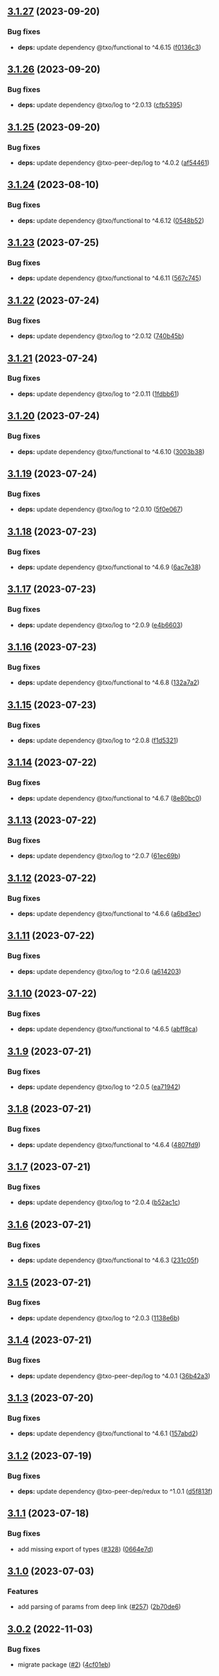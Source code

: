 ## [3.1.27](https://github.com/technology-studio/react-native-deep-linking/compare/v3.1.26...v3.1.27) (2023-09-20)


### Bug fixes

* **deps:** update dependency @txo/functional to ^4.6.15 ([f0136c3](https://github.com/technology-studio/react-native-deep-linking/commit/f0136c397fac56639e9b08648b70800cc9dd06da))

## [3.1.26](https://github.com/technology-studio/react-native-deep-linking/compare/v3.1.25...v3.1.26) (2023-09-20)


### Bug fixes

* **deps:** update dependency @txo/log to ^2.0.13 ([cfb5395](https://github.com/technology-studio/react-native-deep-linking/commit/cfb5395c0befad4d447eea64cf61aa7c5c66aed7))

## [3.1.25](https://github.com/technology-studio/react-native-deep-linking/compare/v3.1.24...v3.1.25) (2023-09-20)


### Bug fixes

* **deps:** update dependency @txo-peer-dep/log to ^4.0.2 ([af54461](https://github.com/technology-studio/react-native-deep-linking/commit/af54461d3896633f0d39c5ac06aa66b191b1fc88))

## [3.1.24](https://github.com/technology-studio/react-native-deep-linking/compare/v3.1.23...v3.1.24) (2023-08-10)


### Bug fixes

* **deps:** update dependency @txo/functional to ^4.6.12 ([0548b52](https://github.com/technology-studio/react-native-deep-linking/commit/0548b524001ab665db6162227f4c0d3020ecb959))

## [3.1.23](https://github.com/technology-studio/react-native-deep-linking/compare/v3.1.22...v3.1.23) (2023-07-25)


### Bug fixes

* **deps:** update dependency @txo/functional to ^4.6.11 ([567c745](https://github.com/technology-studio/react-native-deep-linking/commit/567c74553ddd3fc9eaebe4d6e2cd98eb7e6e25c7))

## [3.1.22](https://github.com/technology-studio/react-native-deep-linking/compare/v3.1.21...v3.1.22) (2023-07-24)


### Bug fixes

* **deps:** update dependency @txo/log to ^2.0.12 ([740b45b](https://github.com/technology-studio/react-native-deep-linking/commit/740b45b9cdbf25c2c284246ddbc9782080bb603d))

## [3.1.21](https://github.com/technology-studio/react-native-deep-linking/compare/v3.1.20...v3.1.21) (2023-07-24)


### Bug fixes

* **deps:** update dependency @txo/log to ^2.0.11 ([1fdbb61](https://github.com/technology-studio/react-native-deep-linking/commit/1fdbb61dcafe21560a4a99da70a58636839660f5))

## [3.1.20](https://github.com/technology-studio/react-native-deep-linking/compare/v3.1.19...v3.1.20) (2023-07-24)


### Bug fixes

* **deps:** update dependency @txo/functional to ^4.6.10 ([3003b38](https://github.com/technology-studio/react-native-deep-linking/commit/3003b381978b60bafdc2b4215fde9f1a06aa1635))

## [3.1.19](https://github.com/technology-studio/react-native-deep-linking/compare/v3.1.18...v3.1.19) (2023-07-24)


### Bug fixes

* **deps:** update dependency @txo/log to ^2.0.10 ([5f0e067](https://github.com/technology-studio/react-native-deep-linking/commit/5f0e0677f356198d30f87856eefab99cacffd907))

## [3.1.18](https://github.com/technology-studio/react-native-deep-linking/compare/v3.1.17...v3.1.18) (2023-07-23)


### Bug fixes

* **deps:** update dependency @txo/functional to ^4.6.9 ([6ac7e38](https://github.com/technology-studio/react-native-deep-linking/commit/6ac7e38a2de583d625547092704709d3febf56bf))

## [3.1.17](https://github.com/technology-studio/react-native-deep-linking/compare/v3.1.16...v3.1.17) (2023-07-23)


### Bug fixes

* **deps:** update dependency @txo/log to ^2.0.9 ([e4b6603](https://github.com/technology-studio/react-native-deep-linking/commit/e4b66031ca601863646e3a5067e5b49d4a3812da))

## [3.1.16](https://github.com/technology-studio/react-native-deep-linking/compare/v3.1.15...v3.1.16) (2023-07-23)


### Bug fixes

* **deps:** update dependency @txo/functional to ^4.6.8 ([132a7a2](https://github.com/technology-studio/react-native-deep-linking/commit/132a7a2deaffedfb7263160a548a910b67873643))

## [3.1.15](https://github.com/technology-studio/react-native-deep-linking/compare/v3.1.14...v3.1.15) (2023-07-23)


### Bug fixes

* **deps:** update dependency @txo/log to ^2.0.8 ([f1d5321](https://github.com/technology-studio/react-native-deep-linking/commit/f1d532164a9878520a91e264b70822a3c2e4d4d9))

## [3.1.14](https://github.com/technology-studio/react-native-deep-linking/compare/v3.1.13...v3.1.14) (2023-07-22)


### Bug fixes

* **deps:** update dependency @txo/functional to ^4.6.7 ([8e80bc0](https://github.com/technology-studio/react-native-deep-linking/commit/8e80bc028b0999c18098ff12ae00162b15c1cb4a))

## [3.1.13](https://github.com/technology-studio/react-native-deep-linking/compare/v3.1.12...v3.1.13) (2023-07-22)


### Bug fixes

* **deps:** update dependency @txo/log to ^2.0.7 ([61ec69b](https://github.com/technology-studio/react-native-deep-linking/commit/61ec69b182b35fe057cbe7e390f49b9f0fe99d3f))

## [3.1.12](https://github.com/technology-studio/react-native-deep-linking/compare/v3.1.11...v3.1.12) (2023-07-22)


### Bug fixes

* **deps:** update dependency @txo/functional to ^4.6.6 ([a6bd3ec](https://github.com/technology-studio/react-native-deep-linking/commit/a6bd3ec941a800195c1b4ecd49fc22b10903fec9))

## [3.1.11](https://github.com/technology-studio/react-native-deep-linking/compare/v3.1.10...v3.1.11) (2023-07-22)


### Bug fixes

* **deps:** update dependency @txo/log to ^2.0.6 ([a614203](https://github.com/technology-studio/react-native-deep-linking/commit/a6142031fe0215774b8c93192d307e626b48abaf))

## [3.1.10](https://github.com/technology-studio/react-native-deep-linking/compare/v3.1.9...v3.1.10) (2023-07-22)


### Bug fixes

* **deps:** update dependency @txo/functional to ^4.6.5 ([abff8ca](https://github.com/technology-studio/react-native-deep-linking/commit/abff8caf38bf88869bbc644e9807ecb39184ff4e))

## [3.1.9](https://github.com/technology-studio/react-native-deep-linking/compare/v3.1.8...v3.1.9) (2023-07-21)


### Bug fixes

* **deps:** update dependency @txo/log to ^2.0.5 ([ea71942](https://github.com/technology-studio/react-native-deep-linking/commit/ea71942b988cce980512ccdc190ca1a44f6fbce8))

## [3.1.8](https://github.com/technology-studio/react-native-deep-linking/compare/v3.1.7...v3.1.8) (2023-07-21)


### Bug fixes

* **deps:** update dependency @txo/functional to ^4.6.4 ([4807fd9](https://github.com/technology-studio/react-native-deep-linking/commit/4807fd9571e5891f2ffd7a010c423d4b8c4eb3da))

## [3.1.7](https://github.com/technology-studio/react-native-deep-linking/compare/v3.1.6...v3.1.7) (2023-07-21)


### Bug fixes

* **deps:** update dependency @txo/log to ^2.0.4 ([b52ac1c](https://github.com/technology-studio/react-native-deep-linking/commit/b52ac1cb94908fea5a42f552bdfb440e9e379ab0))

## [3.1.6](https://github.com/technology-studio/react-native-deep-linking/compare/v3.1.5...v3.1.6) (2023-07-21)


### Bug fixes

* **deps:** update dependency @txo/functional to ^4.6.3 ([231c05f](https://github.com/technology-studio/react-native-deep-linking/commit/231c05f68625651f0693b2e688e6536aef08e16b))

## [3.1.5](https://github.com/technology-studio/react-native-deep-linking/compare/v3.1.4...v3.1.5) (2023-07-21)


### Bug fixes

* **deps:** update dependency @txo/log to ^2.0.3 ([1138e6b](https://github.com/technology-studio/react-native-deep-linking/commit/1138e6bb5468c061580f2ae89055f07f86f06f08))

## [3.1.4](https://github.com/technology-studio/react-native-deep-linking/compare/v3.1.3...v3.1.4) (2023-07-21)


### Bug fixes

* **deps:** update dependency @txo-peer-dep/log to ^4.0.1 ([36b42a3](https://github.com/technology-studio/react-native-deep-linking/commit/36b42a3d398e9df485c0f66145b6071d089e5a6f))

## [3.1.3](https://github.com/technology-studio/react-native-deep-linking/compare/v3.1.2...v3.1.3) (2023-07-20)


### Bug fixes

* **deps:** update dependency @txo/functional to ^4.6.1 ([157abd2](https://github.com/technology-studio/react-native-deep-linking/commit/157abd224d9815c14fc3e6ed7261957655152125))

## [3.1.2](https://github.com/technology-studio/react-native-deep-linking/compare/v3.1.1...v3.1.2) (2023-07-19)


### Bug fixes

* **deps:** update dependency @txo-peer-dep/redux to ^1.0.1 ([d5f813f](https://github.com/technology-studio/react-native-deep-linking/commit/d5f813f0bd69428c04aad62697ea138e89a42812))

## [3.1.1](https://github.com/technology-studio/react-native-deep-linking/compare/v3.1.0...v3.1.1) (2023-07-18)


### Bug fixes

* add missing export of types ([#328](https://github.com/technology-studio/react-native-deep-linking/issues/328)) ([0664e7d](https://github.com/technology-studio/react-native-deep-linking/commit/0664e7dec1dcb6abd29f11194fccff240aa75675))

## [3.1.0](https://github.com/technology-studio/react-native-deep-linking/compare/v3.0.2...v3.1.0) (2023-07-03)


### Features

* add parsing of params from deep link ([#257](https://github.com/technology-studio/react-native-deep-linking/issues/257)) ([2b70de6](https://github.com/technology-studio/react-native-deep-linking/commit/2b70de6152fa0c90f16e7d638fc865740567eae4))

## [3.0.2](https://github.com/technology-studio/react-native-deep-linking/compare/v3.0.1...v3.0.2) (2022-11-03)


### Bug fixes

* migrate package ([#2](https://github.com/technology-studio/react-native-deep-linking/issues/2)) ([4cf01eb](https://github.com/technology-studio/react-native-deep-linking/commit/4cf01eb5f6352122199c92661ec402f98d801606))
